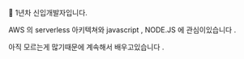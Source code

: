 🙌     1년차 신입개발자입니다.

AWS 의 serverless 아키텍쳐와 javascript , NODE.JS 에 관심이있습니다 .

아직 모르는게 많기때문에 계속해서 배우고있습니다 .
